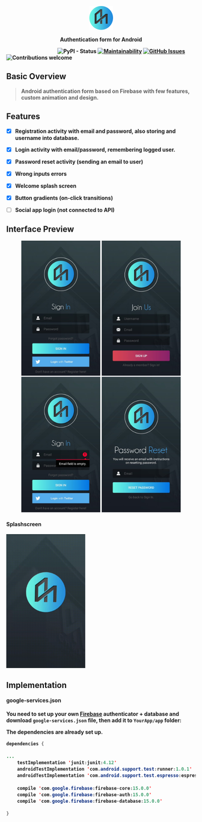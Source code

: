 <p align="center"><img width=12.5% src="https://github.com/ChmaraX/logregform-android/blob/master/app/src/main/res/drawable/logo_noshadow.png"></p>
<p align="center" text> <b>Authentication form for Android </p>

&nbsp;&nbsp;&nbsp;&nbsp;&nbsp;&nbsp;&nbsp;&nbsp;&nbsp;&nbsp;&nbsp;&nbsp;&nbsp;&nbsp;&nbsp;&nbsp;&nbsp;&nbsp;&nbsp;&nbsp;&nbsp;&nbsp;&nbsp;&nbsp;&nbsp;&nbsp;&nbsp;&nbsp;&nbsp;&nbsp;&nbsp;&nbsp;&nbsp;&nbsp;&nbsp;&nbsp;&nbsp;&nbsp;&nbsp;&nbsp;
![PyPI - Status](https://img.shields.io/pypi/status/Django.svg)
[![Maintainability](https://api.codeclimate.com/v1/badges/c3bd5593b9920bf9022a/maintainability)](https://codeclimate.com/github/ChmaraX/logregform-android/maintainability)
[![GitHub Issues](https://img.shields.io/github/issues/ChmaraX/logregform-android.svg)](https://github.com/ChmaraX/logregform-android/issues)
![Contributions welcome](https://img.shields.io/badge/contributions-welcome-orange.svg)



## Basic Overview

> Android authentication form based on Firebase with few features, custom animation and design. 

## Features

- [x] Registration activity with email and password, also storing and username into database. 
- [x] Login activity with email/password, remembering logged user. 
- [x] Password reset activity (sending an email to user)
- [x] Wrong inputs errors
- [x] Welcome splash screen
- [x] Button gradients (on-click transitions)
- [ ] Social app login (not connected to API)



## Interface Preview 

<p align="center">
  <img src="https://raw.githubusercontent.com/ChmaraX/logregform-android/master/Preview/3.jpeg" width="210"/>
  <img src="https://raw.githubusercontent.com/ChmaraX/logregform-android/master/Preview/4.jpeg" width="210"/>
  <img src="https://raw.githubusercontent.com/ChmaraX/logregform-android/master/Preview/1.jpeg" width="210"/>
  <img src="https://raw.githubusercontent.com/ChmaraX/logregform-android/master/Preview/2.jpeg" width="210"/>
</p>

#### Splashscreen
 <img src="https://raw.githubusercontent.com/ChmaraX/logregform-android/master/Preview/splash.gif" width="210"/>

## Implementation

#### google-services.json
You need to set up your own [Firebase](https://firebase.google.com/) authenticator + database and download `google-services.json` file, then add it to `YourApp/app` folder:

The dependencies are already set up.

``` Java
dependencies {

...
    testImplementation 'junit:junit:4.12'
    androidTestImplementation 'com.android.support.test:runner:1.0.1'
    androidTestImplementation 'com.android.support.test.espresso:espresso-core:3.0.1'

    compile 'com.google.firebase:firebase-core:15.0.0'
    compile 'com.google.firebase:firebase-auth:15.0.0'
    compile 'com.google.firebase:firebase-database:15.0.0'

}
```
